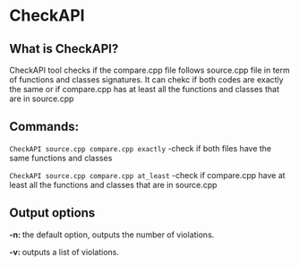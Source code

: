 # CheckAPI

## What is CheckAPI? 
CheckAPI tool checks if the compare.cpp file follows source.cpp file in term of functions and classes signatures.
It can chekc if both codes are exactly the same or if compare.cpp has at least all the functions and classes that are in source.cpp 

## Commands:

`CheckAPI source.cpp compare.cpp exactly` -check if both files have the same functions and classes

`CheckAPI source.cpp compare.cpp at_least` -check if compare.cpp have at least all the functions and classes that are in source.cpp


## Output options
<strong> -n: </strong> 
the default option, outputs the number of violations. 

<strong> -v:  </strong> outputs a list of violations. 